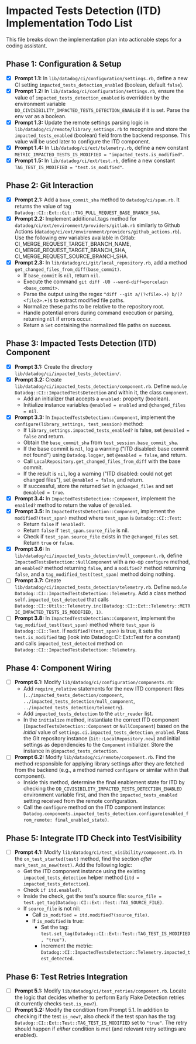 # Impacted Tests Detection (ITD) Implementation Todo List

This file breaks down the implementation plan into actionable steps for a coding assistant.

## Phase 1: Configuration & Setup

- [x] **Prompt 1.1:** In `lib/datadog/ci/configuration/settings.rb`, define a new CI setting `impacted_tests_detection_enabled` (boolean, default `false`).
- [x] **Prompt 1.2:** In `lib/datadog/ci/configuration/settings.rb`, ensure the value of `impacted_tests_detection_enabled` is overridden by the environment variable `DD_CIVISIBILITY_IMPACTED_TESTS_DETECTION_ENABLED` if it is set. Parse the env var as a boolean.
- [x] **Prompt 1.3:** Update the remote settings parsing logic in `lib/datadog/ci/remote/library_settings.rb` to recognize and store the `impacted_tests_enabled` (boolean) field from the backend response. This value will be used later to configure the ITD component.
- [x] **Prompt 1.4:** In `lib/datadog/ci/ext/telemetry.rb`, define a new constant `METRIC_IMPACTED_TESTS_IS_MODIFIED = "impacted_tests.is_modified"`.
- [x] **Prompt 1.5:** In `lib/datadog/ci/ext/test.rb`, define a new constant `TAG_TEST_IS_MODIFIED = "test.is_modified"`.

## Phase 2: Git Interaction

- [x] **Prompt 2.1:** Add a `base_commit_sha` method to `datadog/ci/span.rb`. It returns the value of tag `Datadog::CI::Ext::Git::TAG_PULL_REQUEST_BASE_BRANCH_SHA`.
- [x] **Prompt 2.2:** Implement additional_tags method for `datadog/ci/ext/environment/providers/gitlab.rb` similarly to
      Github Actions (`datadog/ci/ext/environment/providers/github_actions.rb`). Use the following env variables available in Gitlab: CI_MERGE_REQUEST_TARGET_BRANCH_NAME, CI_MERGE_REQUEST_TARGET_BRANCH_SHA, CI_MERGE_REQUEST_SOURCE_BRANCH_SHA.
- [x] **Prompt 2.3:** In `lib/datadog/ci/git/local_repository.rb`, add a method `get_changed_files_from_diff(base_commit)`.
  - If `base_commit` is `nil`, return `nil`.
  - Execute the command `git diff -U0 --word-diff=porcelain <base_commit>`.
  - Parse the output using the regex `^diff --git a/(?<file>.+) b/(?<file2>.+)$` to extract modified file paths.
  - Normalize these paths to be relative to the repository root.
  - Handle potential errors during command execution or parsing, returning `nil` if errors occur.
  - Return a `Set` containing the normalized file paths on success.

## Phase 3: Impacted Tests Detection (ITD) Component

- [x] **Prompt 3.1:** Create the directory `lib/datadog/ci/impacted_tests_detection/`.
- [x] **Prompt 3.2:** Create `lib/datadog/ci/impacted_tests_detection/component.rb`. Define `module Datadog::CI::ImpactedTestsDetection` and within it, the class `Component`.
  - Add an initializer that accepts a `enabled:` property (boolean).
  - Initialize instance variables `@enabled = enabled` and `@changed_files = nil`.
- [x] **Prompt 3.3:** In `ImpactedTestsDetection::Component`, implement the `configure(library_settings, test_session)` method:
  - If `library_settings.impacted_tests_enabled?` is false, set `@enabled = false` and return.
  - Obtain the `base_commit_sha` from `test_session.base_commit_sha`.
  - If the base commit is `nil`, log a warning ("ITD disabled: base commit not found") using `Datadog.logger`, set `@enabled = false`, and return.
  - Call `LocalRepository.get_changed_files_from_diff` with the base commit.
  - If the result is `nil`, log a warning ("ITD disabled: could not get changed files"), set `@enabled = false`, and return.
  - If successful, store the returned `Set` in `@changed_files` and set `@enabled = true`.
- [x] **Prompt 3.4:** In `ImpactedTestsDetection::Component`, implement the `enabled?` method to return the value of `@enabled`.
- [x] **Prompt 3.5:** In `ImpactedTestsDetection::Component`, implement the `modified?(test_span)` method where `test_span` is `Datadog::CI::Test`:
  - Return `false` if `!enabled?`.
  - Return `false` if `test_span.source_file` is nil.
  - Check if `test_span.source_file` exists in the `@changed_files` set. Return `true` or `false`.
- [x] **Prompt 3.6:** In `lib/datadog/ci/impacted_tests_detection/null_component.rb`, define `ImpactedTestsDetection::NullComponent` with a no-op `configure` method, an `enabled?` method returning `false`, and a `modified?` method returning `false`, and a `tag_modified_test(test_span)` method doing nothing.
- [ ] **Prompt 3.7:** Create `lib/datadog/ci/impacted_tests_detection/telemetry.rb`. Define `module Datadog::CI::ImpactedTestsDetection::Telemetry`. Add a class method `self.impacted_test_detected` that calls `Datadog::CI::Utils::Telemetry.inc(Datadog::CI::Ext::Telemetry::METRIC_IMPACTED_TESTS_IS_MODIFIED, 1)`.
- [ ] **Prompt 3.8:** In `ImpactedTestsDetection::Component`, implement the `tag_modified_test(test_span)` method where `test_span` is `Datadog::CI::Test`. If `modified?(test_span)` is true, it sets the `test.is_modified` tag (look into Datadog::CI::Ext::Test for a constant) and calls `impacted_test_detected` method on `Datadog::CI::ImpactedTestsDetection::Telemetry`.

## Phase 4: Component Wiring

- [ ] **Prompt 6.1:** Modify `lib/datadog/ci/configuration/components.rb`:
  - Add `require_relative` statements for the new ITD component files (`../impacted_tests_detection/component`, `../impacted_tests_detection/null_component`, `../impacted_tests_detection/telemetry`).
  - Add `impacted_tests_detection` to the `attr_reader` list.
  - In the `initialize` method, instantiate the correct ITD component (`ImpactedTestsDetection::Component` or `NullComponent`) based on the _initial_ value of `settings.ci.impacted_tests_detection_enabled`. Pass the Git repository instance (`Git::LocalRepository.new`) and initial settings as dependencies to the `Component` initializer. Store the instance in `@impacted_tests_detection`.
- [ ] **Prompt 6.2:** Modify `lib/datadog/ci/remote/component.rb`. Find the method responsible for applying library settings after they are fetched from the backend (e.g., a method named `configure` or similar within that component).
  - Inside this method, determine the final enablement state for ITD by checking the `DD_CIVISIBILITY_IMPACTED_TESTS_DETECTION_ENABLED` environment variable first, and then the `impacted_tests_enabled` setting received from the remote configuration.
  - Call the `configure` method on the ITD component instance: `Datadog.components.impacted_tests_detection.configure(enabled_from_remote: final_enabled_state)`.

## Phase 5: Integrate ITD Check into TestVisibility

- [ ] **Prompt 4.1:** Modify `lib/datadog/ci/test_visibility/component.rb`. In the `on_test_started(test)` method, find the section _after_ `mark_test_as_new(test)`. Add the following logic:
  - Get the ITD component instance using the existing `impacted_tests_detection` helper method (`itd = impacted_tests_detection`).
  - Check `if itd.enabled?`.
  - Inside the check, get the test's source file: `source_file = test.get_tag(Datadog::CI::Ext::Test::TAG_SOURCE_FILE)`.
  - If `source_file` is not nil:
    - Call `is_modified = itd.modified?(source_file)`.
    - If `is_modified` is true:
      - Set the tag: `test.set_tag(Datadog::CI::Ext::Test::TAG_TEST_IS_MODIFIED, "true")`.
      - Increment the metric: `Datadog::CI::ImpactedTestsDetection::Telemetry.impacted_test_detected`.

## Phase 6: Test Retries Integration

- [ ] **Prompt 5.1:** Modify `lib/datadog/ci/test_retries/component.rb`. Locate the logic that decides whether to perform Early Flake Detection retries (it currently checks `test.is_new?`).
- [ ] **Prompt 5.2:** Modify the condition from Prompt 5.1. In addition to checking if the test `is_new?`, also check if the test span has the tag `Datadog::CI::Ext::Test::TAG_TEST_IS_MODIFIED` set to `"true"`. The retry should happen if _either_ condition is met (and relevant retry settings are enabled).
